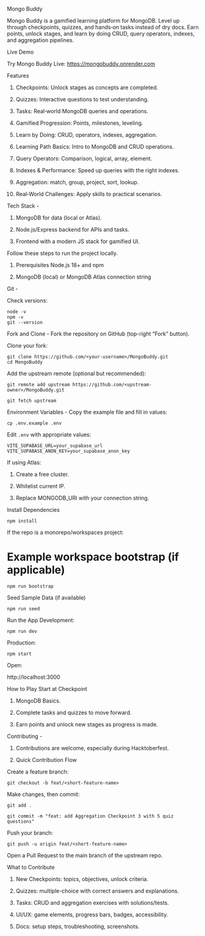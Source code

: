 Mongo Buddy

Mongo Buddy is a gamified learning platform for MongoDB. Level up through checkpoints, quizzes, and hands‑on tasks instead of dry docs. Earn points, unlock stages, and learn by doing CRUD, query operators, indexes, and aggregation pipelines.

Live Demo

Try Mongo Buddy Live: https://mongobuddy.onrender.com

Features

1. Checkpoints: Unlock stages as concepts are completed.

2. Quizzes: Interactive questions to test understanding.

3. Tasks: Real‑world MongoDB queries and operations.

4. Gamified Progression: Points, milestones, leveling.

5. Learn by Doing: CRUD, operators, indexes, aggregation.

6. Learning Path Basics: Intro to MongoDB and CRUD operations.

7. Query Operators: Comparison, logical, array, element.

8. Indexes & Performance: Speed up queries with the right indexes.

9. Aggregation: match, group, project, sort, lookup.

10. Real‑World Challenges: Apply skills to practical scenarios.

Tech Stack - 

1. MongoDB for data (local or Atlas).

1. Node.js/Express backend for APIs and tasks.

3. Frontend with a modern JS stack for gamified UI.

Follow these steps to run the project locally.

1. Prerequisites Node.js 18+ and npm

2. MongoDB (local) or MongoDB Atlas connection string

Git - 

Check versions:

```
node -v
npm -v
git --version
```
Fork and Clone -  Fork the repository on GitHub (top-right “Fork” button).

Clone your fork:

```
git clone https://github.com/<your-username>/MongoBuddy.git
cd MongoBuddy
```
Add the upstream remote (optional but recommended):


```
git remote add upstream https://github.com/<upstream-owner>/MongoBuddy.git

git fetch upstream
```
Environment Variables - Copy the example file and fill in values:

```
cp .env.example .env
```
Edit `.env` with appropriate values:


```text
VITE_SUPABASE_URL=your_supabase_url
VITE_SUPABASE_ANON_KEY=your_supabase_anon_key
```

If using Atlas:

1. Create a free cluster.

2. Whitelist current IP.

3. Replace MONGODB_URI with your connection string.

Install Dependencies
```
npm install
```

If the repo is a monorepo/workspaces project:

# Example workspace bootstrap (if applicable)
```
npm run bootstrap
```

Seed Sample Data (if available)

```
npm run seed
```

Run the App Development:

```
npm run dev
```

Production:

```
npm start
```

Open:


http://localhost:3000

How to Play Start at Checkpoint 

1. MongoDB Basics. 

2. Complete tasks and quizzes to move forward.

3. Earn points and unlock new stages as progress is made.

Contributing - 

1. Contributions are welcome, especially during Hacktoberfest.

2. Quick Contribution Flow

Create a feature branch:

```
git checkout -b feat/<short-feature-name>
```
Make changes, then commit:

```
git add .

git commit -m "feat: add Aggregation Checkpoint 3 with 5 quiz questions"
```
Push your branch:

```
git push -u origin feat/<short-feature-name>
```
Open a Pull Request to the main branch of the upstream repo.

What to Contribute

1. New Checkpoints: topics, objectives, unlock criteria.

2. Quizzes: multiple-choice with correct answers and explanations.

3. Tasks: CRUD and aggregation exercises with solutions/tests.

4. UI/UX: game elements, progress bars, badges, accessibility.

5. Docs: setup steps, troubleshooting, screenshots.